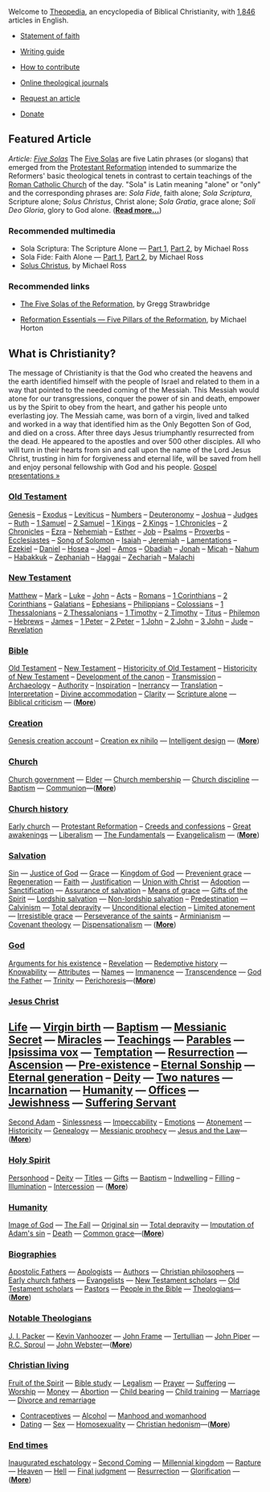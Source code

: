 Welcome to
[Theopedia](http://www.theopedia.com/Theopedia:About "Theopedia:About"),
an encyclopedia of Biblical Christianity,
with
[1,846](http://www.theopedia.com/Help:How_to_contribute "Help:How to contribute")
articles in English.
-   [Statement of faith](http://www.theopedia.com/Theopedia:Statement_of_faith "Theopedia:Statement of faith")
-   [Writing guide](http://www.theopedia.com/Theopedia:Writing_guide "Theopedia:Writing guide")
-   [How to contribute](http://www.theopedia.com/Help:How_to_contribute "Help:How to contribute")

-   [Online theological journals](Online_theological_journals "Online theological journals")
-   [Request an article](http://www.theopedia.com/Theopedia:Article_requests "Theopedia:Article requests")
-   [Donate](http://www.theopedia.com/Theopedia:Donate "Theopedia:Donate")

## Featured Article

*Article: [Five Solas](Five_Solas "Five Solas")*
The [Five Solas](Five_Solas "Five Solas") are five Latin phrases
(or slogans) that emerged from the
[Protestant Reformation](Protestant_Reformation "Protestant Reformation")
intended to summarize the Reformers' basic theological tenets in
contrast to certain teachings of the
[Roman Catholic Church](Roman_Catholic_Church "Roman Catholic Church")
of the day. "Sola" is Latin meaning "alone" or "only" and the
corresponding phrases are: *Sola Fide*, faith alone;
*Sola Scriptura*, Scripture alone; *Solus Christus*, Christ alone;
*Sola Gratia*, grace alone; *Soli Deo Gloria*, glory to God alone.
(**[Read more...](Five_Solas "Five Solas")**)

### Recommended multimedia

-   Sola Scriptura: The Scripture Alone —
    [Part 1](http://www.reformedsermons.org/mp3-16/Ross_2Pet1to3a.mp3),
    [Part 2](http://www.reformedsermons.org/mp3-16/Ross_2Pet1to3b.mp3),
    by Michael Ross
-   Sola Fide: Faith Alone —
    [Part 1](http://www.reformedsermons.org/mp3-16/Ross_Rom4_1to25.mp3),
    [Part 2](http://www.reformedsermons.org/mp3-16/Ross_Rom4.mp3), by
    Michael Ross
-   [Solus Christus](http://www.reformedsermons.org/mp3-16/Ross_Col1_13to23.mp3),
    by Michael Ross

### Recommended links

-   [The Five Solas of the Reformation](http://www.fivesolas.com/5solas.htm),
    by Gregg Strawbridge

-   [Reformation Essentials — Five Pillars of the Reformation](http://www.monergism.com/thethreshold/articles/onsite/essentials.html),
    by Michael Horton

## What is Christianity?

The message of Christianity is that the God who created the heavens
and the earth identified himself with the people of Israel and
related to them in a way that pointed to the needed coming of the
Messiah. This Messiah would atone for our transgressions, conquer
the power of sin and death, empower us by the Spirit to obey from
the heart, and gather his people unto everlasting joy. The Messiah
came, was born of a virgin, lived and talked and worked in a way
that identified him as the Only Begotten Son of God, and died on a
cross. After three days Jesus triumphantly resurrected from the
dead. He appeared to the apostles and over 500 other disciples. All
who will turn in their hearts from sin and call upon the name of
the Lord Jesus Christ, trusting in him for forgiveness and eternal
life, will be saved from hell and enjoy personal fellowship with
God and his people.
[Gospel presentations »](Gospel_presentations "Gospel presentations")

### [Old Testament](Old_Testament "Old Testament")

[Genesis](Genesis "Genesis") – [Exodus](Exodus "Exodus") –
[Leviticus](Leviticus "Leviticus") –
[Numbers](Book_of_Numbers "Book of Numbers") –
[Deuteronomy](Deuteronomy "Deuteronomy") –
[Joshua](Book_of_Joshua "Book of Joshua") –
[Judges](Book_of_Judges "Book of Judges") –
[Ruth](Book_of_Ruth "Book of Ruth") –
[1 Samuel](Books_of_Samuel "Books of Samuel") –
[2 Samuel](Books_of_Samuel "Books of Samuel") –
[1 Kings](Books_of_Kings "Books of Kings") –
[2 Kings](Books_of_Kings "Books of Kings") –
[1 Chronicles](Books_of_Chronicles "Books of Chronicles") –
[2 Chronicles](Books_of_Chronicles "Books of Chronicles") –
[Ezra](Book_of_Ezra "Book of Ezra") –
[Nehemiah](Book_of_Nehemiah "Book of Nehemiah") –
[Esther](Book_of_Esther "Book of Esther") –
[Job](Book_of_Job "Book of Job") –
[Psalms](Book_of_Psalms "Book of Psalms") –
[Proverbs](Book_of_Proverbs "Book of Proverbs") –
[Ecclesiastes](Ecclesiastes "Ecclesiastes") –
[Song of Solomon](Song_of_Solomon "Song of Solomon") –
[Isaiah](Book_of_Isaiah "Book of Isaiah") –
[Jeremiah](Book_of_Jeremiah "Book of Jeremiah") –
[Lamentations](Book_of_Lamentations "Book of Lamentations") –
[Ezekiel](Book_of_Ezekiel "Book of Ezekiel") –
[Daniel](Book_of_Daniel "Book of Daniel") –
[Hosea](Book_of_Hosea "Book of Hosea") –
[Joel](Book_of_Joel "Book of Joel") –
[Amos](Book_of_Amos "Book of Amos") –
[Obadiah](Book_of_Obadiah "Book of Obadiah") –
[Jonah](Book_of_Jonah "Book of Jonah") –
[Micah](Book_of_Micah "Book of Micah") –
[Nahum](Book_of_Nahum "Book of Nahum") –
[Habakkuk](Book_of_Habakkuk "Book of Habakkuk") –
[Zephaniah](Book_of_Zephaniah "Book of Zephaniah") –
[Haggai](Book_of_Haggai "Book of Haggai") –
[Zechariah](Book_of_Zechariah "Book of Zechariah") –
[Malachi](Book_of_Malachi "Book of Malachi")

### [New Testament](New_Testament "New Testament")

[Matthew](Gospel_of_Matthew "Gospel of Matthew") –
[Mark](Gospel_of_Mark "Gospel of Mark") –
[Luke](Gospel_of_Luke "Gospel of Luke") –
[John](Gospel_of_John "Gospel of John") –
[Acts](Acts_of_the_Apostles "Acts of the Apostles") –
[Romans](Epistle_to_the_Romans "Epistle to the Romans") –
[1 Corinthians](First_Epistle_to_the_Corinthians "First Epistle to the Corinthians")
–
[2 Corinthians](Second_Epistle_to_the_Corinthians "Second Epistle to the Corinthians")
– [Galatians](Epistle_to_the_Galatians "Epistle to the Galatians")
– [Ephesians](Epistle_to_the_Ephesians "Epistle to the Ephesians")
–
[Philippians](Epistle_to_the_Philippians "Epistle to the Philippians")
–
[Colossians](Epistle_to_the_Colossians "Epistle to the Colossians")
–
[1 Thessalonians](First_Epistle_to_the_Thessalonians "First Epistle to the Thessalonians")
–
[2 Thessalonians](Second_Epistle_to_the_Thessalonians "Second Epistle to the Thessalonians")
– [1 Timothy](First_Epistle_to_Timothy "First Epistle to Timothy")
–
[2 Timothy](Second_Epistle_to_Timothy "Second Epistle to Timothy")
– [Titus](Epistle_to_Titus "Epistle to Titus") –
[Philemon](Epistle_to_Philemon "Epistle to Philemon") –
[Hebrews](Epistle_to_the_Hebrews "Epistle to the Hebrews") –
[James](Epistle_of_James "Epistle of James") –
[1 Peter](First_Epistle_of_Peter "First Epistle of Peter") –
[2 Peter](Second_Epistle_of_Peter "Second Epistle of Peter") –
[1 John](First_Epistle_of_John "First Epistle of John") –
[2 John](Second_Epistle_of_John "Second Epistle of John") –
[3 John](Third_Epistle_of_John "Third Epistle of John") –
[Jude](Epistle_of_Jude "Epistle of Jude") –
[Revelation](Book_of_Revelation "Book of Revelation")

### [Bible](Bible "Bible")

[Old Testament](Old_Testament "Old Testament") –
[New Testament](New_Testament "New Testament") –
[Historicity of Old Testament](Historicity_of_the_Old_Testament "Historicity of the Old Testament") –
[Historicity of New Testament](Historicity_of_the_New_Testament "Historicity of the New Testament")
–
[Development of the canon](Development_of_the_canon "Development of the canon") –
[Transmission](Transmission_of_the_Bible "Transmission of the Bible")
– [Archaeology](Biblical_archaeology "Biblical archaeology") –
[Authority](Authority_of_the_Bible "Authority of the Bible") –
[Inspiration](Inspiration_of_the_Bible "Inspiration of the Bible") –
[Inerrancy](Inerrancy_of_the_Bible "Inerrancy of the Bible") —
[Translation](Translation_of_the_Bible "Translation of the Bible") –
[Interpretation](Interpretation_of_the_Bible "Interpretation of the Bible") –
[Divine accommodation](Divine_accommodation "Divine accommodation") –
[Clarity](Clarity_of_Scripture "Clarity of Scripture") —
[Scripture alone](Scripture_alone "Scripture alone") —
[Biblical criticism](Biblical_criticism "Biblical criticism") — 
(**[More](http://www.theopedia.com/Category:Bible "Category:Bible")**)

### [Creation](Creation "Creation")

[Genesis creation account](Genesis_creation_account "Genesis creation account") –
[Creation ex nihilo](Creation_ex_nihilo "Creation ex nihilo") —
[Intelligent design](Intelligent_design "Intelligent design") — 
(**[More](http://www.theopedia.com/index.php?title=Category:Creation&action=edit&redlink=1 "Category:Creation (page does not exist)")**)

### [Church](Church "Church")

[Church government](Church_government "Church government") —
[Elder](Elder "Elder") —
[Church membership](Church_membership "Church membership") —
[Church discipline](Church_discipline "Church discipline") —
[Baptism](Baptism "Baptism") —
[Communion](Communion "Communion")—(**[More](http://www.theopedia.com/index.php?title=Category:Ecclesiology&action=edit&redlink=1 "Category:Ecclesiology (page does not exist)")**)

### [Church history](Church_history "Church history")

[Early church](Early_church "Early church") —
[Protestant Reformation](Protestant_Reformation "Protestant Reformation") –
[Creeds and confessions](Creeds_and_confessions "Creeds and confessions") –
[Great awakenings](Great_awakenings "Great awakenings") —
[Liberalism](Liberalism "Liberalism") —
[The Fundamentals](The_Fundamentals "The Fundamentals") —
[Evangelicalism](Evangelicalism "Evangelicalism") — 
(**[More](http://www.theopedia.com/Category:Church_history "Category:Church history")**)

### [Salvation](Salvation "Salvation")

[Sin](Sin "Sin") —
[Justice of God](Justice_of_God "Justice of God") —
[Grace](Grace "Grace") —
[Kingdom of God](Kingdom_of_God "Kingdom of God") —
[Prevenient grace](Prevenient_grace "Prevenient grace") —
[Regeneration](Regeneration "Regeneration") —
[Faith](Faith "Faith") —
[Justification](Justification "Justification") —
[Union with Christ](Union_with_Christ "Union with Christ") —
[Adoption](Adoption "Adoption") —
[Sanctification](Sanctification "Sanctification") —
[Assurance of salvation](Assurance_of_salvation "Assurance of salvation") –
[Means of grace](Means_of_grace "Means of grace") —
[Gifts of the Spirit](Gifts_of_the_Spirit "Gifts of the Spirit") —
[Lordship salvation](Lordship_salvation "Lordship salvation") —
[Non-lordship salvation](Non-lordship_salvation "Non-lordship salvation") –
[Predestination](Predestination "Predestination") —
[Calvinism](Calvinism "Calvinism") —
[Total depravity](Total_depravity "Total depravity") —
[Unconditional election](Unconditional_election "Unconditional election") –
[Limited atonement](Limited_atonement "Limited atonement") —
[Irresistible grace](Irresistible_grace "Irresistible grace") —
[Perseverance of the saints](Perseverance_of_the_saints "Perseverance of the saints") –
[Arminianism](Arminianism "Arminianism") —
[Covenant theology](Covenant_theology "Covenant theology") —
[Dispensationalism](Dispensationalism "Dispensationalism") —
(**[More](http://www.theopedia.com/Category:Salvation "Category:Salvation")**)

### [God](God "God")

[Arguments for his existence](Arguments_for_the_existence_of_God "Arguments for the existence of God") –
[Revelation](Revelation "Revelation") —
[Redemptive history](Redemptive_history "Redemptive history") —
[Knowability](Knowability_of_God "Knowability of God") —
[Attributes](Attributes_of_God "Attributes of God") —
[Names](Names_of_God "Names of God") —
[Immanence](Immanence_of_God "Immanence of God") —
[Transcendence](Transcendence_of_God "Transcendence of God") —
[God the Father](God_the_Father "God the Father") —
[Trinity](Trinity "Trinity") —
[Perichoresis](Perichoresis "Perichoresis")—(**[More](http://www.theopedia.com/Category:God "Category:God")**)

### [Jesus Christ](Jesus_Christ "Jesus Christ")

[Life](Life_of_Jesus "Life of Jesus") —
[Virgin birth](Virgin_birth "Virgin birth") —
[Baptism](Baptism_of_Jesus "Baptism of Jesus") —
[Messianic Secret](Messianic_Secret "Messianic Secret") —
[Miracles](Miracles_of_Jesus "Miracles of Jesus") —
[Teachings](Teachings_of_Jesus "Teachings of Jesus") —
[Parables](Parables_of_Jesus "Parables of Jesus") —
[Ipsissima vox](Ipsissima_vox "Ipsissima vox") —
[Temptation](Temptation_of_Jesus "Temptation of Jesus") —
[Resurrection](Resurrection_of_Christ "Resurrection of Christ") —
[Ascension](Ascension_of_Jesus "Ascension of Jesus") —
[Pre-existence](Pre-existence_of_Christ "Pre-existence of Christ") –
[Eternal Sonship](Eternal_Sonship "Eternal Sonship") —
[Eternal generation](Eternal_generation_of_the_Son "Eternal generation of the Son") –
[Deity](Deity_of_Christ "Deity of Christ") —
[Two natures](Two_natures_of_Christ "Two natures of Christ") —
[Incarnation](Incarnation_of_Christ "Incarnation of Christ") —
[Humanity](Humanity_of_Jesus "Humanity of Jesus") —
[Offices](Offices_of_Christ "Offices of Christ") —
[Jewishness](Jewishness_of_Christ "Jewishness of Christ") —
[Suffering Servant](Jesus_as_the_Suffering_Servant "Jesus as the Suffering Servant")
-
[Second Adam](Jesus_as_the_second_Adam "Jesus as the second Adam") –
[Sinlessness](Sinlessness_of_Christ "Sinlessness of Christ") —
[Impeccability](Impeccability_of_Christ "Impeccability of Christ") –
[Emotions](Emotions_of_Jesus "Emotions of Jesus") —
[Atonement](Atonement_of_Jesus "Atonement of Jesus") —
[Historicity](Historicity_of_Jesus "Historicity of Jesus") —
[Genealogy](Genealogy_of_Jesus "Genealogy of Jesus") —
[Messianic prophecy](Messianic_prophecy "Messianic prophecy") —
[Jesus and the Law](Jesus_and_the_Law "Jesus and the Law")—(**[More](http://www.theopedia.com/Category:Jesus_Christ "Category:Jesus Christ")**)

### [Holy Spirit](Holy_Spirit "Holy Spirit")

[Personhood](Personhood_of_the_Holy_Spirit "Personhood of the Holy Spirit") –
[Deity](Deity_of_the_Holy_Spirit "Deity of the Holy Spirit") —
[Titles](Titles_of_the_Holy_Spirit "Titles of the Holy Spirit") —
[Gifts](Gifts_of_the_Spirit "Gifts of the Spirit") —
[Baptism](Baptism_of_the_Holy_Spirit "Baptism of the Holy Spirit") –
[Indwelling](Indwelling_of_the_Holy_Spirit "Indwelling of the Holy Spirit") –
[Filling](index.php?title=Filling_of_the_Holy_Spirit&action=edit&redlink=1 "Filling of the Holy Spirit (page does not exist)") –
[Illumination](Illumination_of_the_Holy_Spirit "Illumination of the Holy Spirit") –
[Intercession](Intercession_of_the_Holy_Spirit "Intercession of the Holy Spirit") —
(**[More](http://www.theopedia.com/Category:Holy_Spirit "Category:Holy Spirit")**)

### [Humanity](Humanity "Humanity")

[Image of God](Image_of_God "Image of God") —
[The Fall](The_Fall "The Fall") —
[Original sin](Original_sin "Original sin") —
[Total depravity](Total_depravity "Total depravity") —
[Imputation of Adam's sin](Imputation_of_Adam's_sin "Imputation of Adam's sin") –
[Death](Death "Death") —
[Common grace](Common_grace "Common grace")—(**[More](http://www.theopedia.com/index.php?title=Category:Humanity&action=edit&redlink=1 "Category:Humanity (page does not exist)")**)

### [Biographies](http://www.theopedia.com/Category:Biographies "Category:Biographies")

[Apostolic Fathers](Apostolic_Fathers "Apostolic Fathers") —
[Apologists](http://www.theopedia.com/Category:Apologists "Category:Apologists") —
[Authors](http://www.theopedia.com/Category:Authors "Category:Authors") —
[Christian philosophers](http://www.theopedia.com/Category:Christian_philosophers "Category:Christian philosophers") —
[Early church fathers](http://www.theopedia.com/Category:Early_church_fathers "Category:Early church fathers") —
[Evangelists](http://www.theopedia.com/Category:Evangelists "Category:Evangelists") —
[New Testament scholars](http://www.theopedia.com/Category:New_Testament_scholars "Category:New Testament scholars") —
[Old Testament scholars](http://www.theopedia.com/Category:Old_Testament_scholars "Category:Old Testament scholars") —
[Pastors](http://www.theopedia.com/Category:Pastors "Category:Pastors") —
[People in the Bible](http://www.theopedia.com/Category:People_in_the_Bible "Category:People in the Bible") —
[Theologians](http://www.theopedia.com/Category:Theologians "Category:Theologians")—(**[More](http://www.theopedia.com/Category:Biographies "Category:Biographies")**)

### [Notable Theologians](http://www.theopedia.com/Category:Theologians "Category:Theologians")

[J. I. Packer](J._I._Packer "J. I. Packer") —
[Kevin Vanhoozer](Kevin_Vanhoozer "Kevin Vanhoozer") —
[John Frame](John_Frame "John Frame") —
[Tertullian](Tertullian "Tertullian") —
[John Piper](John_Piper "John Piper") —
[R.C. Sproul](R.C._Sproul "R.C. Sproul") —
[John Webster](John_Webster "John Webster")—(**[More](http://www.theopedia.com/Category:Theologians "Category:Theologians")**)

### [Christian living](Christian_living "Christian living")

[Fruit of the Spirit](Fruit_of_the_Spirit "Fruit of the Spirit") —
[Bible study](Bible_study "Bible study") —
[Legalism](Legalism "Legalism") — [Prayer](Prayer "Prayer") —
[Suffering](Suffering "Suffering") — [Worship](Worship "Worship") —
[Money](Money "Money") — [Abortion](Abortion "Abortion") —
[Child bearing](Child_bearing "Child bearing") —
[Child training](Child_training "Child training") —
[Marriage](Marriage "Marriage") —
[Divorce and remarriage](Divorce_and_remarriage "Divorce and remarriage")
- [Contraceptives](Contraceptives "Contraceptives") —
[Alcohol](Alcohol "Alcohol") —
[Manhood and womanhood](Manhood_and_womanhood "Manhood and womanhood")
- [Dating](Dating "Dating") — [Sex](Sex "Sex") —
[Homosexuality](Homosexuality "Homosexuality") —
[Christian hedonism](Christian_hedonism "Christian hedonism")—(**[More](http://www.theopedia.com/Category:Christian_living "Category:Christian living")**)

### [End times](End_times "End times")

[Inaugurated eschatology](Inaugurated_eschatology "Inaugurated eschatology") –
[Second Coming](Second_Coming "Second Coming") —
[Millennial kingdom](Millennial_kingdom "Millennial kingdom") —
[Rapture](Rapture "Rapture") — [Heaven](Heaven "Heaven") —
[Hell](Hell "Hell") —
[Final judgment](Final_judgment "Final judgment") —
[Resurrection](Resurrection "Resurrection") —
[Glorification](Glorification "Glorification") — (**[More](http://www.theopedia.com/index.php?title=Category:Eschatology&action=edit&redlink=1 "Category:Eschatology (page does not exist)")**)